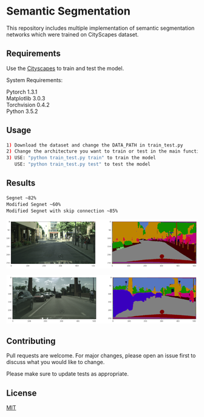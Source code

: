 
# Semantic Segmentation

This repository includes multiple implementation of semantic segmentation networks which were trained on CityScapes dataset. 

## Requirements
Use the [Cityscapes](https://www.cityscapes-dataset.com/) to train and test the model.

System Requirements:

Pytorch 1.3.1 \
Matplotlib 3.0.3 \
Torchvision 0.4.2 \
Python 3.5.2

## Usage
```bash
1) Download the dataset and change the DATA_PATH in train_test.py
2) Change the architecture you want to train or test in the main function.
3) USE: "python train_test.py train" to train the model
   USE: "python train_test.py test" to test the model
```

## Results
``` bash 
Segnet ~82% 
Modified Segnet ~60% 
Modified Segnet with skip connection ~85%
```

![Alt text](images/seg.png?raw=true "Segmentation results 1")

![Alt text](images/seg2.png?raw=true "Segmentation results 2")


## Contributing
Pull requests are welcome. For major changes, please open an issue first to discuss what you would like to change.

Please make sure to update tests as appropriate.

## License
[MIT](https://choosealicense.com/licenses/mit/)
